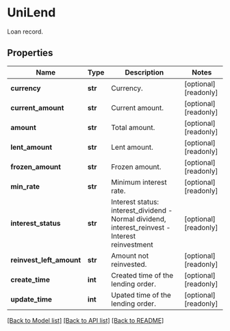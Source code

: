 # UniLend

Loan record.
## Properties
Name | Type | Description | Notes
------------ | ------------- | ------------- | -------------
**currency** | **str** | Currency. | [optional] [readonly] 
**current_amount** | **str** | Current amount. | [optional] [readonly] 
**amount** | **str** | Total amount. | [optional] [readonly] 
**lent_amount** | **str** | Lent amount. | [optional] [readonly] 
**frozen_amount** | **str** | Frozen amount. | [optional] [readonly] 
**min_rate** | **str** | Minimum interest rate. | [optional] [readonly] 
**interest_status** | **str** | Interest status: interest_dividend - Normal dividend, interest_reinvest - Interest reinvestment | [optional] [readonly] 
**reinvest_left_amount** | **str** | Amount not reinvested. | [optional] [readonly] 
**create_time** | **int** | Created time of the lending order. | [optional] [readonly] 
**update_time** | **int** | Upated time of the lending order. | [optional] [readonly] 

[[Back to Model list]](../README.md#documentation-for-models) [[Back to API list]](../README.md#documentation-for-api-endpoints) [[Back to README]](../README.md)



